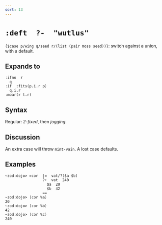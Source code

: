```yaml
---
sort: 13
---
```


# `:deft  ?-  "wutlus"`

`{$case p/wing q/seed r/(list (pair moss seed))}`: switch against 
a union, with a default.

## Expands to

```
:ifno  r
  q
:if  :fits(p.i.r p)
  q.i.r
:moar(r t.r)
```

## Syntax

Regular: *2-fixed*, then *jogging*.

## Discussion

An extra case will throw `mint-vain`.  A lost case defaults.

## Examples

```
~zod:dojo> =cor  |=  vat/?($a $b)
                 ?+  vat  240
                   $a  20
                   $b  42
                 ==
~zod:dojo> (cor %a)
20
~zod:dojo> (cor %b)
42
~zod:dojo> (cor %c)
240
```
